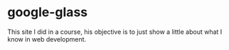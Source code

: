 # google-glass
This site I did in a course, his objective is to just show a little about what I know in web development.
